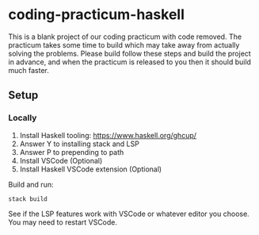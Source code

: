 # coding-practicum-haskell

This is a blank project of our coding practicum with code removed.
The practicum takes some time to build which may take away from actually solving the problems.
Please build follow these steps and build the project in advance, and when the practicum is released to you then it should build much faster.

## Setup

### Locally

1. Install Haskell tooling: https://www.haskell.org/ghcup/
1. Answer Y to installing stack and LSP
1. Answer P to prepending to path
1. Install VSCode (Optional)
1. Install Haskell VSCode extension (Optional)

Build and run:

```
stack build
```

See if the LSP features work with VSCode or whatever editor you choose. You may need to restart VSCode.
